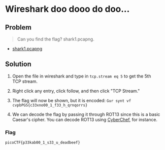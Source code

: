 # Wireshark doo dooo do doo...

## Problem

> Can you find the flag? shark1.pcapng.

* [shark1.pcapng](./shark1.pcapng)

## Solution

1. Open the file in wireshark and type in `tcp.stream eq 5` to get the 5th TCP stream.

2. Right click any entry, click follow, and then click "TCP Stream."

3. The flag will now be shown, but it is encoded: `Gur synt vf cvpbPGS{c33xno00_1_f33_h_qrnqorrs}`

4. We can decode the flag by passing it through ROT13 since this is a basic Caesar's cipher. You can decode ROT13 using [CyberChef](https://gchq.github.io/CyberChef/#recipe=ROT13(true,true,false,13)&input=R3VyIHN5bnQgdmYgY3ZwYlBHU3tjMzN4bm8wMF8xX2YzM19oX3FybnFvcnJzfQ), for instance.

### Flag

`picoCTF{p33kab00_1_s33_u_deadbeef}`
